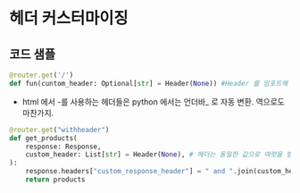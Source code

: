 # 헤더 커스터마이징
## 코드 샘플
```python
@router.get('/')
def fun(cuntom_header: Optional[str] = Header(None)) #Header 를 임포트해 기본값을 주지 않으면 쿼리 파라미터로 해석.
```
- html 에서 -를 사용하는 헤더들은 python 에서는 언더바_ 로 자동 변환. 역으로도 마찬가지.

```python
@router.get("withheader")
def get_products(
    response: Response,
    custom_header: List[str] = Header(None), # 헤더는 동일한 값으로 여럿을 받을 수 있다. 이 경우, 리스트로 하면 전부 리스트로 묶어 가져온다.
):
    response.headers["custom_response_header"] = " and ".join(custom_header) # 응답의 헤더도 정의가능.
    return products

```